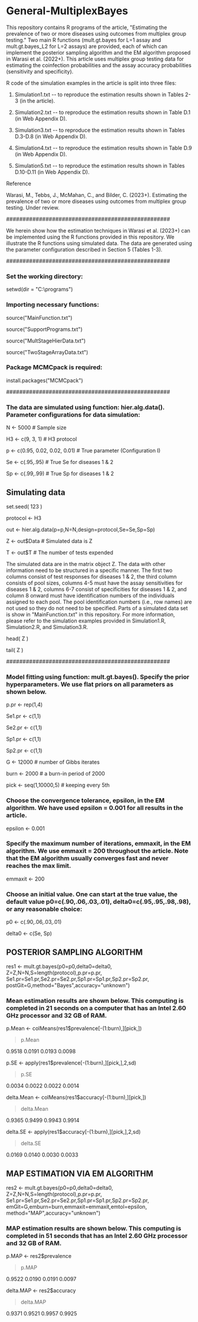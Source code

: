 # General-MultiplexBayes

This repository contains R programs of the article, "Estimating the prevalence of two or more diseases using outcomes from multiplex group testing." Two main R functions (mult.gt.bayes for L=1 assay and mult.gt.bayes_L2 for L=2 assays) are provided, each of which can implement the posterior sampling algorithm and the EM algorithm proposed in Warasi et al. (2022+). This article uses multiplex group testing data for estimating the coinfection probabilities and the assay accuracy probabilities (sensitivity and specificity).

R code of the simulation examples in the article is split into three files:

1. Simulation1.txt -- to reproduce the estimation results shown in Tables 2-3 (in the article).

2. Simulation2.txt -- to reproduce the estimation results shown in Table D.1 (in Web Appendix D).

3. Simulation3.txt -- to reproduce the estimation results shown in Tables D.3-D.8 (in Web Appendix D). 

4. Simulation4.txt -- to reproduce the estimation results shown in Table D.9 (in Web Appendix D). 

5. Simulation5.txt -- to reproduce the estimation results shown in Tables D.10-D.11 (in Web Appendix D). 


Reference

Warasi, M., Tebbs, J., McMahan, C., and Bilder, C. (2023+). Estimating the prevalence of two or more diseases using outcomes from multiplex group testing. Under review.


##################################################

We herein show how the estimation techniques in Warasi et al. (2023+) can be implemented using the R functions provided in this repository. 
We illustrate the R functions using simulated data. The data are generated using the parameter configuration described in Section 5 (Tables 1-3).

##################################################

### Set the working directory:
setwd(dir = "C:\\programs")

### Importing necessary functions:
source("MainFunction.txt")

source("SupportPrograms.txt")

source("MultStageHierData.txt")

source("TwoStageArrayData.txt")

### Package MCMCpack is required:

install.packages("MCMCpack")

##################################################

### The data are simulated using function: hier.alg.data(). Parameter configurations for data simulation:
N <- 5000                       # Sample size

H3 <- c(9, 3, 1)                # H3 protocol

p <- c(0.95, 0.02, 0.02, 0.01)  # True parameter (Configuration I)

Se <- c(.95,.95)                # True Se for diseases 1 & 2

Sp <- c(.99,.99)                # True Sp for diseases 1 & 2

## Simulating data 
set.seed( 123 )

protocol <- H3

out <- hier.alg.data(p=p,N=N,design=protocol,Se=Se,Sp=Sp)

Z <- out$Data        # Simulated data is Z

T <- out$T           # The number of tests expended


The simulated data are in the matrix object Z. The data with other information need to be structured in a specific manner. The first two columns consist of test responses for diseases 1 & 2, the third column consists of pool sizes, columns 4-5 must have the assay sensitivities for diseases 1 & 2, columns 6-7 consist of specificities for diseases 1 & 2, and column 8 onward must have identification numbers of the individuals assigned to each pool. The pool identification numbers (i.e., row names) are not used so they do not need to be specified. Parts of a simulated data set is show in "MainFunction.txt" in this repository. For more information, please refer to the simulation examples provided in Simulation1.R, Simulation2.R, and Simulation3.R.

head( Z )

tail( Z )


##################################################

### Model fitting using function: mult.gt.bayes(). Specify the prior hyperparameters. We use flat priors on all parameters as shown below.

p.pr <- rep(1,4)

Se1.pr <- c(1,1)

Se2.pr <- c(1,1)

Sp1.pr <- c(1,1)

Sp2.pr <- c(1,1)

G <- 12000               # number of Gibbs iterates

burn <- 2000             # a burn-in period of 2000

pick <- seq(1,10000,5)   # keeping every 5th

### Choose the convergence tolerance, epsilon, in the EM algorithm. We have used epsilon = 0.001 for all results in the article. 
epsilon <- 0.001

### Specify the maximum number of iterations, emmaxit, in the EM algorithm. We use emmaxit = 200 throughout the article. Note that the EM algorithm usually converges fast and never reaches the max limit.
emmaxit <- 200

### Choose an initial value. One can start at the true value, the default value p0=c(.90,.06,.03,.01), delta0=c(.95,.95,.98,.98), or any reasonable choice: 

p0 <- c(.90,.06,.03,.01)    

delta0 <- c(Se, Sp)

## POSTERIOR SAMPLING ALGORITHM    
res1 <- mult.gt.bayes(p0=p0,delta0=delta0,
           Z=Z,N=N,S=length(protocol),p.pr=p.pr,
           Se1.pr=Se1.pr,Se2.pr=Se2.pr,Sp1.pr=Sp1.pr,Sp2.pr=Sp2.pr,
           postGit=G,method="Bayes",accuracy="unknown")

### Mean estimation results are shown below. This computing is completed in 21 seconds on a computer that has an Intel 2.60 GHz processor and 32 GB of RAM.

p.Mean <- colMeans(res1$prevalence[-(1:burn),][pick,])

> p.Mean
   
0.9518  0.0191  0.0193  0.0098  

p.SE <- apply(res1$prevalence[-(1:burn),][pick,],2,sd)

> p.SE
   
0.0034  0.0022  0.0022  0.0014  

delta.Mean <- colMeans(res1$accuracy[-(1:burn),][pick,])

> delta.Mean

0.9365   0.9499   0.9943   0.9914

delta.SE <- apply(res1$accuracy[-(1:burn),][pick,],2,sd)

> delta.SE

0.0169   0.0140   0.0030   0.0033


## MAP ESTIMATION VIA EM ALGORITHM
res2 <- mult.gt.bayes(p0=p0,delta0=delta0,
            Z=Z,N=N,S=length(protocol),p.pr=p.pr,
            Se1.pr=Se1.pr,Se2.pr=Se2.pr,Sp1.pr=Sp1.pr,Sp2.pr=Sp2.pr,
            emGit=G,emburn=burn,emmaxit=emmaxit,emtol=epsilon,
            method="MAP",accuracy="unknown")

### MAP estimation results are shown below. This computing is completed in 51 seconds that has an Intel 2.60 GHz processor and 32 GB of RAM.

p.MAP <- res2$prevalence

> p.MAP

0.9522  0.0190  0.0191  0.0097

delta.MAP <- res2$accuracy

> delta.MAP

0.9371  0.9521  0.9957  0.9925

